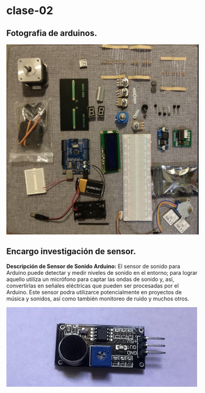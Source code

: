 # clase-02
## Fotografia de arduinos.
![arduinos](./1711652369446.jpg) 

## Encargo investigación de sensor.
**Descripción de Sensor de Sonido Arduino:**
El sensor de sonido para Arduino puede detectar y medir niveles de sonido en el entorno; para lograr aquello utiliza un micrófono para captar las ondas de sonido y, así, convertirlas en señales eléctricas que pueden ser procesadas por el Arduino. Este sensor podra utilizarce potencialmente en proyectos de música y sonidos, así como también monitoreo de ruido y muchos otros.

![sensor_sonido](./sensor_sonido.jpg)

